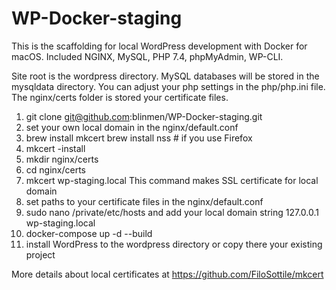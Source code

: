 # WP-Docker-staging

This is the scaffolding for local WordPress development with Docker for macOS. Included NGINX, MySQL, PHP 7.4, phpMyAdmin, WP-CLI.

Site root is the wordpress directory. MySQL databases will be stored in the mysqldata directory. You can adjust your php settings in the php/php.ini file. The nginx/certs folder is stored your certificate files.

1. git clone git@github.com:blinmen/WP-Docker-staging.git
2. set your own local domain in the nginx/default.conf
3. brew install mkcert
   brew install nss # if you use Firefox
4. mkcert -install
5. mkdir nginx/certs
6. cd nginx/certs
7. mkcert wp-staging.local This command makes SSL certificate for local domain 
8. set paths to your certificate files in the nginx/default.conf
9. sudo nano /private/etc/hosts and add your local domain string 127.0.0.1       wp-staging.local
10. docker-compose up -d --build
11. install WordPress to the wordpress directory or copy there your existing project

More details about local certificates at https://github.com/FiloSottile/mkcert